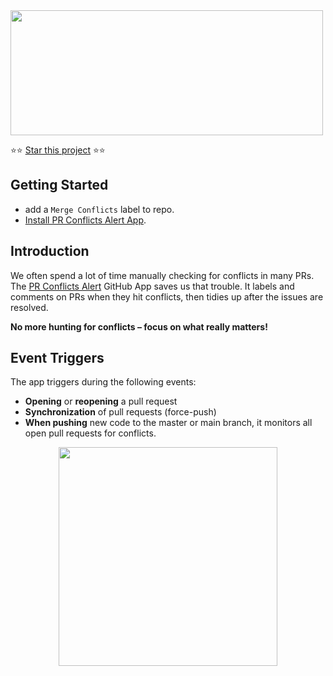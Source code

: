 <a href="https://github.com/apps/pr-conflicts-alert">
  <img height="200" width="500" src="https://gist.githack.com/JanisZhang/e072587fe7c765e2b7744adc34c2a56a/raw/a3bd36899273780c471efbee1bde1442bef12dbe/logo.png">
</a>

⭐⭐  [Star this project](https://github.com/JanisZhang/PR-conflicts-alert) ⭐⭐

## Getting Started
- add a `Merge Conflicts` label to repo.
- [Install PR Conflicts Alert App](https://github.com/apps/pr-conflicts-alert).

## Introduction 
We often spend a lot of time manually checking for conflicts in many PRs. The [PR Conflicts Alert](https://github.com/apps/pr-conflicts-alert) GitHub App saves us that trouble. It labels and comments on PRs when they hit conflicts, then tidies up after the issues are resolved.


**No more hunting for conflicts – focus on what really matters!**

## Event Triggers
The app triggers during the following events:
- **Opening** or **reopening** a pull request
- **Synchronization** of pull requests (force-push)
- **When pushing** new code to the master or main branch, it monitors all open 
  pull requests for conflicts.

<p align="center">
  <img height="350" src="https://gist.githack.com/JanisZhang/e072587fe7c765e2b7744adc34c2a56a/raw/9cce7b9e1be8ee8105cc4f5afa14b483b0373578/demo.png">
</p>